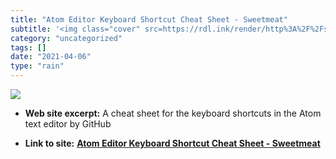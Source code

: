 ```yaml
---
title: "Atom Editor Keyboard Shortcut Cheat Sheet - Sweetmeat"
subtitle: '<img class="cover" src=https://rdl.ink/render/http%3A%2F%2Fsweetme.at%2F2014%2F03%2F10%2Fatom-editor...'
category: "uncategorized"
tags: []
date: "2021-04-06"
type: "rain"
---
```

<img class="cover" src=https://rdl.ink/render/http%3A%2F%2Fsweetme.at%2F2014%2F03%2F10%2Fatom-editor-cheat-sheet>



* **Web site excerpt:** A cheat sheet for the keyboard shortcuts in the Atom text editor by GitHub

* **Link to site:** **[Atom Editor Keyboard Shortcut Cheat Sheet - Sweetmeat](http://sweetme.at/2014/03/10/atom-editor-cheat-sheet)**